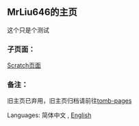 ## MrLiu646的主页
这个只是个测试  

### 子页面：
[Scratch页面](sc/)  

### 备注：
旧主页已弃用，旧主页归档请前往[tomb-pages](tomb-pages/)  

Languages: 简体中文 , [English](index_en.html)
